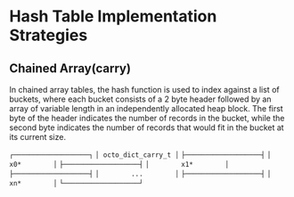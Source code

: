Hash Table Implementation Strategies
====================================

Chained Array(carry)
--------------------
In chained array tables, the hash function is used to index against a list of buckets, where each bucket consists of a 2 byte header followed by an array of variable length in an independently allocated heap block. The first byte of the header indicates the number of records in the bucket, while the second byte indicates the number of records that would fit in the bucket at its current size.

`┌───────────────────┐`
`│ octo_dict_carry_t │`
`├───────────────────┤`
`│        x0*        │`
`├───────────────────┤`
`│        x1*        │`
`├───────────────────┤`
`│        ...        │`
`├───────────────────┤`
`│        xn*        │`
`└───────────────────┘`
